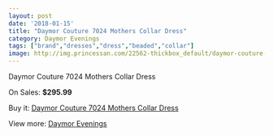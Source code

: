 ```yaml
---
layout: post
date: '2018-01-15'
title: "Daymor Couture 7024 Mothers Collar Dress"
category: Daymor Evenings
tags: ["brand","dresses","dress","beaded","collar"]
image: http://img.princessan.com/22562-thickbox_default/daymor-couture-7024-mothers-collar-dress.jpg
---
```

Daymor Couture 7024 Mothers Collar Dress

On Sales: **$295.99**
<a href="https://www.princessan.com/en/daymor-evenings/10264-daymor-couture-7024-mothers-collar-dress.html"><amp-img layout="responsive" width="600" height="600" src="//img.princessan.com/22562-thickbox_default/daymor-couture-7024-mothers-collar-dress.jpg" alt="Daymor Couture 7024 Mothers Collar Dress 0" /></a>
<a href="https://www.princessan.com/en/daymor-evenings/10264-daymor-couture-7024-mothers-collar-dress.html"><amp-img layout="responsive" width="600" height="600" src="//img.princessan.com/22563-thickbox_default/daymor-couture-7024-mothers-collar-dress.jpg" alt="Daymor Couture 7024 Mothers Collar Dress 1" /></a>

Buy it: [Daymor Couture 7024 Mothers Collar Dress](https://www.princessan.com/en/daymor-evenings/10264-daymor-couture-7024-mothers-collar-dress.html "Daymor Couture 7024 Mothers Collar Dress")

View more: [Daymor Evenings](https://www.princessan.com/en/17-daymor-evenings "Daymor Evenings")